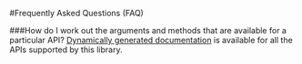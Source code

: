 #Frequently Asked Questions (FAQ)

###How do I work out the arguments and methods that are available for a particular API?
[Dynamically generated documentation](http://api-python-client-doc.appspot.com/) is available for all the APIs supported by this library.